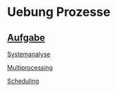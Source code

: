 # Uebung Prozesse

## [Aufgabe](https://github.com/fhirter/ParalleleUndVerteilteSysteme/blob/main/Exercises/06_Processes/Tasks.md)
[Systemanalyse](Systemanalyse.md)
 
[Multiprocessing](Multiprocessing.md)

[Scheduling](Scheduling.md)
